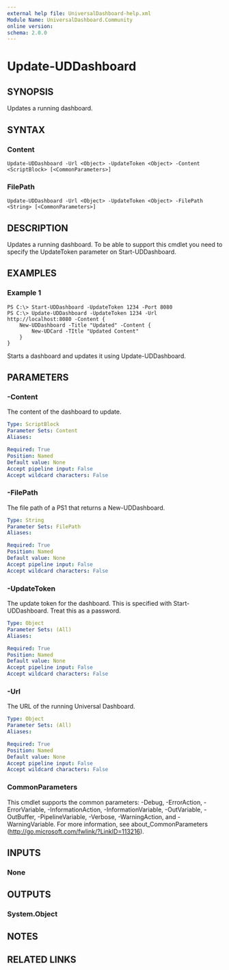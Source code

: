 ```yaml
---
external help file: UniversalDashboard-help.xml
Module Name: UniversalDashboard.Community
online version:
schema: 2.0.0
---
```


# Update-UDDashboard

## SYNOPSIS
Updates a running dashboard. 

## SYNTAX

### Content
```
Update-UDDashboard -Url <Object> -UpdateToken <Object> -Content <ScriptBlock> [<CommonParameters>]
```

### FilePath
```
Update-UDDashboard -Url <Object> -UpdateToken <Object> -FilePath <String> [<CommonParameters>]
```

## DESCRIPTION
Updates a running dashboard. To be able to support this cmdlet you need to specify the UpdateToken parameter on Start-UDDashboard. 

## EXAMPLES

### Example 1
```
PS C:\> Start-UDDashboard -UpdateToken 1234 -Port 8080
PS C:\> Update-UDDashboard -UpdateToken 1234 -Url http://localhost:8080 -Content {
    New-UDDashboard -Title "Updated" -Content {
        New-UDCard -TItle "Updated Content"
    }
}
```

Starts a dashboard and updates it using Update-UDDashboard. 

## PARAMETERS

### -Content
The content of the dashboard to update. 

```yaml
Type: ScriptBlock
Parameter Sets: Content
Aliases:

Required: True
Position: Named
Default value: None
Accept pipeline input: False
Accept wildcard characters: False
```

### -FilePath
The file path of a PS1 that returns a New-UDDashboard.

```yaml
Type: String
Parameter Sets: FilePath
Aliases:

Required: True
Position: Named
Default value: None
Accept pipeline input: False
Accept wildcard characters: False
```

### -UpdateToken
The update token for the dashboard. This is specified with Start-UDDashboard. Treat this as a password. 

```yaml
Type: Object
Parameter Sets: (All)
Aliases:

Required: True
Position: Named
Default value: None
Accept pipeline input: False
Accept wildcard characters: False
```

### -Url
The URL of the running Universal Dashboard. 

```yaml
Type: Object
Parameter Sets: (All)
Aliases:

Required: True
Position: Named
Default value: None
Accept pipeline input: False
Accept wildcard characters: False
```

### CommonParameters
This cmdlet supports the common parameters: -Debug, -ErrorAction, -ErrorVariable, -InformationAction, -InformationVariable, -OutVariable, -OutBuffer, -PipelineVariable, -Verbose, -WarningAction, and -WarningVariable. For more information, see about_CommonParameters (http://go.microsoft.com/fwlink/?LinkID=113216).

## INPUTS

### None

## OUTPUTS

### System.Object

## NOTES

## RELATED LINKS
